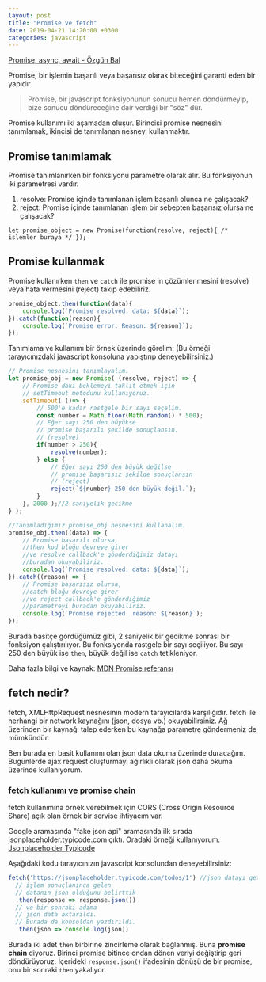 ```yaml
---
layout: post
title: "Promise ve fetch"
date: 2019-04-21 14:20:00 +0300
categories: javascript
---
```


[Promise, async, await - Özgün Bal][Promise Özgün Bal]

Promise, bir işlemin başarılı veya başarısız olarak biteceğini garanti eden bir yapıdır.

> Promise, bir javascript fonksiyonunun sonucu hemen döndürmeyip, bize sonucu döndüreceğine dair verdiği bir "söz" dür.

Promise kullanımı iki aşamadan oluşur. Birincisi promise nesnesini tanımlamak, ikincisi de tanımlanan nesneyi kullanmaktır.

## Promise tanımlamak

Promise tanımlanırken bir fonksiyonu parametre olarak alır. Bu fonksiyonun iki parametresi vardır.
1. resolve: Promise içinde tanımlanan işlem başarılı olunca ne çalışacak?
2. reject: Promise içinde tanımlanan işlem bir sebepten başarısız olursa ne çalışacak?

`let promise_object = new Promise(function(resolve, reject){ /* islemler buraya */ });`

## Promise kullanmak

Promise kullanırken `then` ve `catch` ile promise in çözümlenmesini (resolve) veya hata vermesini (reject) takip edebiliriz.

```javascript
promise_object.then(function(data){
    console.log(`Promise resolved. data: ${data}`);
}).catch(function(reason){
    console.log(`Promise error. Reason: ${reason}`);
});
```

Tanımlama ve kullanımı bir örnek üzerinde görelim:
(Bu örneği tarayıcınızdaki javascript konsoluna yapıştırıp deneyebilirsiniz.)

```javascript
// Promise nesnesini tanımlayalım.
let promise_obj = new Promise( (resolve, reject) => {
    // Promise daki beklemeyi taklit etmek için
    // setTimeout metodunu kullanıyoruz.
    setTimeout( ()=> {
        // 500'e kadar rastgele bir sayı seçelim.
        const number = Math.floor(Math.random() * 500);
        // Eğer sayı 250 den büyükse
        // promise başarılı şekilde sonuçlansın.
        // (resolve)
        if(number > 250){
            resolve(number);
        } else {
            // Eğer sayı 250 den büyük değilse
            // promise başarısız şekilde sonuçlansın
            // (reject)
            reject(`${number} 250 den büyük değil.`);
        }
    }, 2000 );//2 saniyelik gecikme
} );

//Tanımladığımız promise_obj nesnesini kullanalım.
promise_obj.then((data) => {
    // Promise başarılı olursa, 
    //then kod bloğu devreye girer 
    //ve resolve callback'e gönderdiğimiz datayı
    //buradan okuyabiliriz.
    console.log(`Promise resolved. data: ${data}`);
}).catch((reason) => {
    // Promise başarısız olursa, 
    //catch bloğu devreye girer 
    //ve reject callback'e gönderdiğimiz 
    //parametreyi buradan okuyabiliriz.
    console.log(`Promise rejected. reason: ${reason}`);
});
```

Burada basitçe gördüğümüz gibi, 2 saniyelik bir gecikme sonrası bir fonksiyon çalıştırılıyor. Bu fonksiyonda rastgele bir sayı seçiliyor. Bu sayı 250 den büyük ise `then`, büyük değil ise `catch` tetikleniyor.

Daha fazla bilgi ve kaynak: [MDN Promise referansı][MDN Promise]

## fetch nedir?

fetch, XMLHttpRequest nesnesinin modern tarayıcılarda karşılığıdır. fetch ile herhangi bir network kaynağını (json, dosya vb.) okuyabilirsiniz. Ağ üzerinden bir kaynağı talep ederken bu kaynağa parametre göndermeniz de mümkündür.

Ben burada en basit kullanımı olan json data okuma üzerinde duracağım. Bugünlerde ajax request oluşturmayı ağırlıklı olarak json daha okuma üzerinde kullanıyorum.

### fetch kullanımı ve promise chain

fetch kullanımına örnek verebilmek için CORS (Cross Origin Resource Share) açık olan örnek bir servise ihtiyacım var.

Google aramasında "fake json api" aramasında ilk sırada jsonplaceholder.typicode.com çıktı. Oradaki örneği kullanıyorum. [Jsonplaceholder Typicode][jsonplaceholder]

Aşağıdaki kodu tarayıcınızın javascript konsolundan deneyebilirsiniz:

```javascript
fetch('https://jsonplaceholder.typicode.com/todos/1') //json datayı getirme işlemini başlattık.
  // işlem sonuçlanınca gelen
  // datanın json olduğunu belirttik
  .then(response => response.json())
  // ve bir sonraki adıma 
  // json data aktarıldı.
  // Burada da konsoldan yazdırıldı.
  .then(json => console.log(json))
```

Burada iki adet `then` birbirine zincirleme olarak bağlanmış. Buna **promise chain** diyoruz. Birinci promise bitince ondan dönen veriyi değiştirip geri döndürüyoruz. İçerideki `response.json()` ifadesinin dönüşü de bir promise, onu bir sonraki `then` yakalıyor.

[MDN Promise]: https://developer.mozilla.org/en-US/docs/Web/JavaScript/Reference/Global_Objects/Promise
[jsonplaceholder]: https://jsonplaceholder.typicode.com/
[Promise Özgün Bal]: https://medium.com/codefiction/javascriptte-promise-kullan%C4%B1m%C4%B1-ccca1123989a